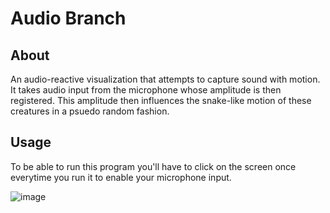 # Audio Branch

## About

An audio-reactive visualization that attempts to capture sound with motion. It takes audio input from the microphone whose amplitude is then registered. This amplitude then influences the snake-like motion of these creatures in a psuedo random fashion.

## Usage

To be able to run this program you'll have to click on the screen once everytime you run it to enable your microphone input.

![image](https://user-images.githubusercontent.com/28980632/76993244-8d895f80-6972-11ea-84db-f435bff1eba9.png)
